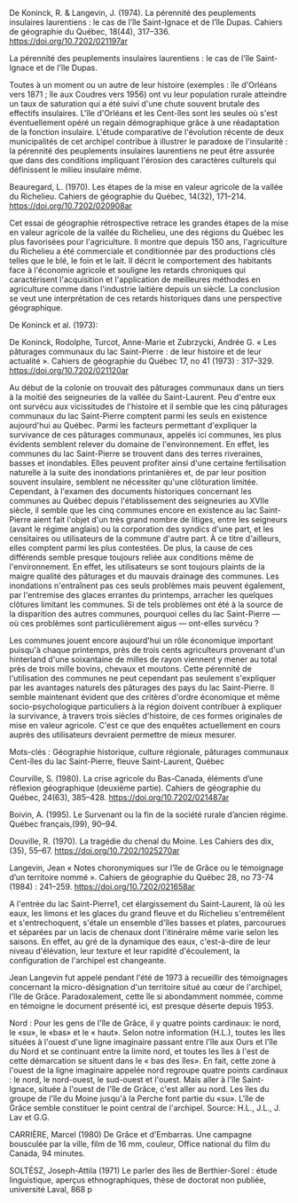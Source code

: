De Koninck, R. & Langevin, J. (1974). La pérennité des peuplements insulaires laurentiens : le cas de l’île Saint-Ignace et de l’île Dupas. Cahiers de géographie du Québec, 18(44), 317–336. https://doi.org/10.7202/021197ar

La pérennité des peuplements insulaires laurentiens : le cas de l'île Saint-Ignace et de l'île Dupas. 

Toutes à un moment ou un autre de leur histoire (exemples : île d'Orléans vers 1871 ; île aux Coudres vers 1956) ont vu leur population rurale atteindre un taux de saturation qui a été suivi d'une chute souvent brutale des effectifs insulaires. L'île d'Orléans et les Cent-îles sont les seules où s'est éventuellement opéré un regain démographique grâce à une réadaptation de la fonction insulaire. L'étude comparative de l'évolution récente de deux municipalités de cet archipel contribue à illustrer le paradoxe de l'insularité : la pérennité des peuplements insulaires laurentiens ne peut être assurée que dans des conditions impliquant l'érosion des caractères culturels qui définissent le milieu insulaire même.  

Beauregard, L. (1970). Les étapes de la mise en valeur agricole de la vallée du Richelieu. Cahiers de géographie du Québec, 14(32), 171–214. https://doi.org/10.7202/020908ar  

Cet essai de géographie rétrospective retrace les grandes étapes de la mise en valeur agricole de la vallée du Richelieu, une des régions du Québec les plus favorisées pour l'agriculture. Il montre que depuis 150 ans, l'agriculture du Richelieu a été commerciale et conditionnée par des productions clés telles que le blé, le foin et le lait. Il décrit le comportement des habitants face à l'économie agricole et souligne les retards chroniques qui caractérisent l'acquisition et l'application de meilleures méthodes en agriculture comme dans l'industrie laitière depuis un siècle. La conclusion se veut une interprétation de ces retards historiques dans une perspective géographique. 

De Koninck et al. (1973): 


De Koninck, Rodolphe, Turcot, Anne-Marie et Zubrzycki, Andrée G. « Les pâturages communaux du lac Saint-Pierre : de leur histoire et de leur actualité ». Cahiers de géographie du Québec 17, no 41 (1973) : 317–329. https://doi.org/10.7202/021120ar 

Au début de la colonie on trouvait des pâturages communaux dans un tiers à la moitié des seigneuries de la vallée du Saint-Laurent. Peu d'entre eux ont survécu aux vicissitudes de l'histoire et il semble que les cinq pâturages communaux du lac Saint-Pierre comptent parmi les seuls en existence aujourd'hui au Québec. Parmi les facteurs permettant d'expliquer la survivance de ces pâturages communaux, appelés ici communes, les plus évidents semblent relever du domaine de l'environnement. En effet, les communes du lac Saint-Pierre se trouvent dans des terres riveraines, basses et inondables. Elles peuvent profiter ainsi d'une certaine fertilisation naturelle à la suite des inondations printanières et, de par leur position souvent insulaire, semblent ne nécessiter qu'une clôturation limitée. Cependant, à l'examen des documents historiques concernant les communes au Québec depuis l'établissement des seigneuries au XVIIe siècle, il semble que les cinq communes encore en existence au lac Saint-Pierre aient fait l'objet d'un très grand nombre de litiges, entre les seigneurs (avant le régime anglais) ou la corporation des syndics d'une part, et les censitaires ou utilisateurs de la commune d'autre part. À ce titre d'ailleurs, elles comptent parmi les plus contestées. De plus, la cause de ces différends semble presque toujours reliée aux conditions même de l'environnement. En effet, les utilisateurs se sont toujours plaints de la maigre qualité des pâturages et du mauvais drainage des communes. Les inondations n'entraînent pas ces seuls problèmes mais peuvent également, par l'entremise des glaces errantes du printemps, arracher les quelques clôtures limitant les communes. Si de tels problèmes ont été à la source de la disparition des autres communes, pourquoi celles du lac Saint-Pierre — où ces problèmes sont particulièrement aigus — ont-elles survécu ?

Les communes jouent encore aujourd'hui un rôle économique important puisqu'à chaque printemps, près de trois cents agriculteurs provenant d'un hinterland d'une soixantaine de milles de rayon viennent y mener au total près de trois mille bovins, chevaux et moutons. Cette pérennité de l'utilisation des communes ne peut cependant pas seulement s'expliquer par les avantages naturels des pâturages des pays du lac Saint-Pierre. Il semble maintenant évident que des critères d'ordre économique et même socio-psychologique particuliers à la région doivent contribuer à expliquer la survivance, à travers trois siècles d'histoire, de ces formes originales de mise en valeur agricole. C'est ce que des enquêtes actuellement en cours auprès des utilisateurs devraient permettre de mieux mesurer.

Mots-clés : Géographie historique, culture régionale, pâturages communaux Cent-îles du lac Saint-Pierre, fleuve Saint-Laurent, Québec 


Courville, S. (1980). La crise agricole du Bas-Canada, éléments d’une réflexion géographique (deuxième partie). Cahiers de géographie du Québec, 24(63), 385–428. https://doi.org/10.7202/021487ar 

Boivin, A. (1995). Le Survenant ou la fin de la société rurale d’ancien régime. Québec français,(99), 90–94. 

Douville, R. (1970). La tragédie du chenal du Moine. Les Cahiers des dix,(35), 55–67. https://doi.org/10.7202/1025270ar 


Langevin, Jean « Notes choronymiques sur l’île de Grâce ou le témoignage d’un territoire nommé ». Cahiers de géographie du Québec 28, no 73-74 (1984) : 241–259. https://doi.org/10.7202/021658ar 

A l'entrée du lac Saint-Pierre1, cet élargissement du Saint-Laurent, là où les eaux, les limons et les glaces du grand fleuve et du Richelieu s'entremêlent et s'entrechoquent, s'étale un ensemble d'îles basses et plates, parcourues et séparées par un lacis de chenaux dont l'itinéraire même varie selon les saisons. En effet, au gré de la dynamique des eaux, c'est-à-dire de leur niveau d'élévation, leur texture et leur rapidité d'écoulement, la configuration de l'archipel est changeante. 

Jean Langevin fut appelé pendant l'été de 1973 à recueillir des témoignages concernant la micro-désignation d'un territoire situé au cœur de l'archipel, l'île de Grâce.  Paradoxalement, cette île si abondamment nommée, comme en témoigne le document présenté ici, est presque déserte depuis 1953.

Nord : Pour les gens de l'île de Grâce, il y quatre points cardinaux: le nord, le «su», le «bas» et le « haut». Selon notre information (H.L.), toutes les îles situées à l'ouest d'une ligne imaginaire passant entre l'île aux Ours et l'île du Nord et se continuant entre la limite nord, et toutes les îles à l'est de cette démarcation se situent dans le « bas des îles». En fait, cette zone à l'ouest de la ligne imaginaire appelée nord regroupe quatre points cardinaux : le nord, le nord-ouest, le sud-ouest et l'ouest. Mais aller à l'île Saint-Ignace, située à l'ouest de l'île de Grâce, c'est aller au nord. Les
îles du groupe de l'île du Moine jusqu'à la Perche font partie du «su». L'île de Grâce semble constituer le point central de l'archipel. Source: H.L., J.L., J. Lav et G.G.


CARRIÈRE, Marcel (1980) De Grâce et d'Embarras. Une campagne bousculée par la ville, film de 16 mm, couleur, Office national du film du Canada, 94 minutes.

SOLTÉSZ, Joseph-Attila (1971) Le parler des îles de Berthier-Sorel : étude linguistique, aperçus ethnographiques, thèse de doctorat non publiée, université Laval, 868 p